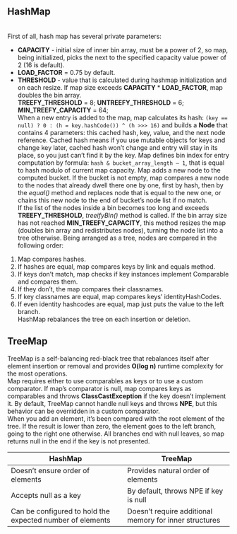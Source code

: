 ## HashMap
<br>First of all, hash map has several private parameters:
- **CAPACITY** - initial size of inner bin array, must be a power of 2, so map, being initialized, picks the next to the specified capacity value power of 2 (16 is default).
- **LOAD_FACTOR** = 0.75 by default.
- **THRESHOLD** - value that is calculated during hashmap initialization and on each resize. If map size exceeds **CAPACITY** \* **LOAD_FACTOR**, map doubles the bin array.<br>
**TREEFY_THRESHOLD** = 8; 
**UNTREEFY_THRESHOLD** = 6; 
**MIN_TREEFY_CAPACITY** = 64;
<br>When a new entry is added to the map, map calculates its hash: `(key == null) ? 0 : (h = key.hashCode()) ^ (h >>> 16)` and builds a **Node** that contains 4 parameters: this cached hash, key, value, and the next node reference. Cached hash means if you use mutable objects for keys and change key later, cached hash won’t change and entry will stay in its place, so you just can’t find it by the key. Map defines bin index for entry computation by formula: `hash & bucket_array_length – 1`, that is equal to hash modulo of current map capacity. Map adds a new node to the computed bucket. If the bucket is not empty, map compares a new node to the nodes that already dwell there one by one, first by hash, then by the *equal()* method and replaces node that is equal to the new one, or chains this new node to the end of bucket’s node list if no match.<br>
If the list of the nodes inside a bin becomes too long and exceeds **TREEFY_THRESHOLD**, *treeifyBin()* method is called. If the bin array size has not reached **MIN_TREEFY_CAPACITY**, this method resizes the map (doubles bin array and redistributes nodes), turning the node list into a tree otherwise. Being arranged as a tree, nodes are compared in the following order:<br>
1. Map compares hashes.
2. If hashes are equal, map compares keys by link and equals method.
3. If keys don’t match, map checks if key instances implement Comparable and compares them.
4. If they don’t, the map compares their classnames.
5. If key classnames are equal, map compares keys’ identityHashCodes.
6. If even identity hashcodes are equal, map just puts the value to the left branch.
<br>HashMap rebalances the tree on each insertion or deletion.
## TreeMap

TreeMap is a self-balancing red-black tree that rebalances itself after element insertion or removal and provides **O(log n)** runtime complexity for the most operations.<br>
Map requires either to use comparables as keys or to use a custom comparator. If map’s comparator is null, map compares keys as comparables and throws **ClassCastException** if the key doesn’t implement it. By default, TreeMap cannot handle null keys and throws **NPE**, but this behavior can be overridden in a custom comparator. <br>
When you add an element, it’s been compared with the root element of the tree. If the result is lower than zero, the element goes to the left branch, going to the right one otherwise. All branches end with null leaves, so map returns null in the end if the key is not presented.

| HashMap                                                   | TreeMap                                                |
| --------------------------------------------------------- | ------------------------------------------------------ |
| Doesn’t ensure order of elements                          | Provides natural order of elements                     |
| Accepts null as a key                                     | By default, throws NPE if key is null                  |
| Can be configured to hold the expected number of elements | Doesn’t require additional memory for inner structures |
